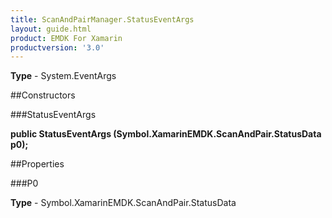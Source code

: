 ```yaml
---
title: ScanAndPairManager.StatusEventArgs
layout: guide.html
product: EMDK For Xamarin 
productversion: '3.0' 
---
```


    

**Type** - System.EventArgs

##Constructors

###StatusEventArgs

**public StatusEventArgs (Symbol.XamarinEMDK.ScanAndPair.StatusData p0);**


        

##Properties

###P0

        

**Type** - Symbol.XamarinEMDK.ScanAndPair.StatusData
